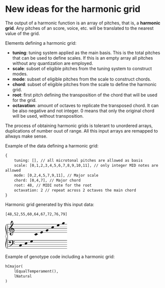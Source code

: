 # New ideas for the harmonic grid

The output of a harmonic function is an array of pitches, that is, a **harmonic grid**. Any pitches of an score, voice, etc. will be translated to the nearest value of the grid.

Elements defining a harmonic grid:

- **tuning**: tuning system applied as the main basis. This is the total pitches that can be used to define scales. If this is an empty array all pitches without any quantization are employed. 
- **scale**: subset of eligible pitches from the tuning system to construct modes.
- **mode**: subset of eligible pitches from the scale to construct chords.
- **chord**: subset of eligible pitches from the scale to define the harmonic grid.
- **root**: first pitch defining the transposition of the chord that will be used for the grid.
- **octavation**: amount of octaves to replicate the transposed chord. It can be also negative and not integer. 0 means that only the original chord will be used, without transposition.

The process of obtaining harmonic grids is tolerant to unordered arrays, duplications of number ouut of range. All this input arrays are remapped to allways make sense.

Example of the data defining a harmonic grid:

```
{
    tuning: [], // all microtonal pitches are allowed as basis
    scale: [0,1,2,3,4,5,6,7,8,9,10,11], // only integer MID notes are allowed
    mode: [0,2,4,5,7,9,11], // Major scale
    chord: [0,4,7], // Major chord
    root: 48, // MIDI note for the root
    octavation: 2 // repeat across 2 octaves the main chord
}
```

Harmonic grid generated by this input data:

```
[48,52,55,60,64,67,72,76,79]
```

<img src="figures/c-major-grid.svg" width="200">

Example of genotype code including a harmonic grid:

```
hCmajor(
    lEqualTemperament(),
    lNatural
)
```